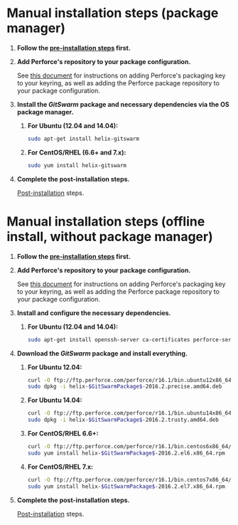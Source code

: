# Manual installation steps (package manager)

1.  **Follow the [pre-installation steps](README.md) first.**

1.  **Add Perforce's repository to your package configuration.**

    See [this document](https://www.perforce.com/perforce-packages) for
    instructions on adding Perforce's packaging key to your keyring, as well
    as adding the Perforce package repository to your package configuration.

1.  **Install the $GitSwarm$ package and necessary dependencies via the OS
    package manager.**

    1.  **For Ubuntu (12.04 and 14.04):**

        ```bash
        sudo apt-get install helix-gitswarm
        ```

    1.  **For CentOS/RHEL (6.6+ and 7.x):**

        ```bash
        sudo yum install helix-gitswarm
        ```

1.  **Complete the post-installation steps.**

    [Post-installation](README.md#post-installation) steps.

# Manual installation steps (offline install, without package manager)

1.  **Follow the [pre-installation steps](README.md) first.**

1.  **Add Perforce's repository to your package configuration.**

    See [this document](https://www.perforce.com/perforce-packages) for
    instructions on adding Perforce's packaging key to your keyring, as well
    as adding the Perforce package repository to your package configuration.

1.  **Install and configure the necessary dependencies.**

    1.  **For Ubuntu (12.04 and 14.04):**

        ```bash
        sudo apt-get install openssh-server ca-certificates perforce-server helix-git-fusion-base
        ```

1.  **Download the $GitSwarm$ package and install everything.**

    1.  **For Ubuntu 12.04:**

        ```bash
        curl -O ftp://ftp.perforce.com/perforce/r16.1/bin.ubuntu12x86_64/helix-gitswarm-2016.2.precise.amd64.deb
        sudo dpkg -i helix-$GitSwarmPackage$-2016.2.precise.amd64.deb
        ```

    1.  **For Ubuntu 14.04:**

        ```bash
        curl -O ftp://ftp.perforce.com/perforce/r16.1/bin.ubuntu14x86_64/helix-gitswarm-2016.2.trusty.amd64.deb
        sudo dpkg -i helix-$GitSwarmPackage$-2016.2.trusty.amd64.deb
        ```

    1.  **For CentOS/RHEL 6.6+:**

        ```bash
        curl -O ftp://ftp.perforce.com/perforce/r16.1/bin.centos6x86_64/helix-gitswarm-2016.2.el6.x86_64.rpm
        sudo yum install helix-$GitSwarmPackage$-2016.2.el6.x86_64.rpm
        ```

    1.  **For CentOS/RHEL 7.x:**

        ```bash
        curl -O ftp://ftp.perforce.com/perforce/r16.1/bin.centos7x86_64/helix-gitswarm-2016.2.el7.x86_64.rpm
        sudo yum install helix-$GitSwarmPackage$-2016.2.el7.x86_64.rpm
        ```

1.  **Complete the post-installation steps.**

    [Post-installation](README.md#post-installation) steps.
